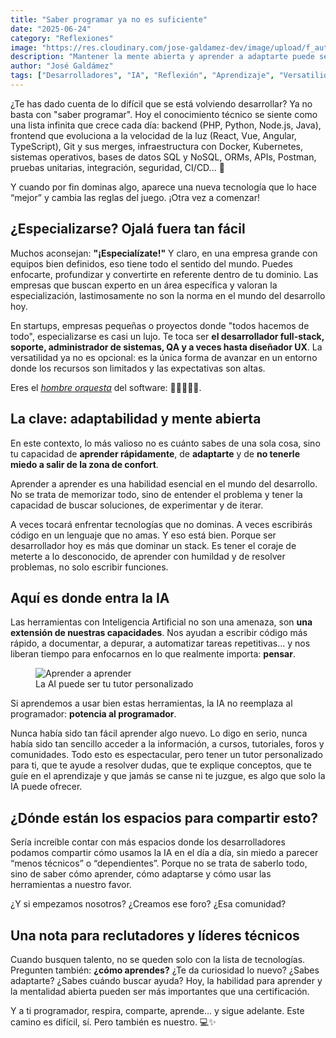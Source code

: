 ```yaml
---
title: "Saber programar ya no es suficiente"
date: "2025-06-24"
category: "Reflexiones"
image: "https://res.cloudinary.com/jose-galdamez-dev/image/upload/f_auto,q_auto/v1/PersonalPage/blog/uvgslhqeckhxgwviewry"
description: "Mantener la mente abierta y aprender a adaptarte puede ser tu mayor superpoder. Nunca había sido tan fácil y necesario aprender algo nuevo."
author: "José Galdámez"
tags: ["Desarrolladores", "IA", "Reflexión", "Aprendizaje", "Versatilidad"]
---
```


<p class='paragraph' markdown='1'>
¿Te has dado cuenta de lo difícil que se está volviendo desarrollar? Ya no basta con "saber programar". Hoy el conocimiento técnico se siente como una lista infinita que crece cada día: backend (PHP, Python, Node.js, Java), frontend que evoluciona a la velocidad de la luz (React, Vue, Angular, TypeScript), Git y sus merges, infraestructura con Docker, Kubernetes, sistemas operativos, bases de datos SQL y NoSQL, ORMs, APIs, Postman, pruebas unitarias, integración, seguridad, CI/CD... 🤯
</p>

<p class='paragraph' markdown='1'>
Y cuando por fin dominas algo, aparece una nueva tecnología que lo hace “mejor” y cambia las reglas del juego. ¡Otra vez a comenzar! 
</p>

<h2 class="h2" markdown='1'>¿Especializarse? Ojalá fuera tan fácil</h2>

<p class='paragraph' markdown='1'>
Muchos aconsejan: <strong>"¡Especialízate!"</strong> Y claro, en una empresa grande con equipos bien definidos, eso tiene todo el sentido del mundo. Puedes enfocarte, profundizar y convertirte en referente dentro de tu dominio. Las empresas que buscan experto en un área específica y valoran la especialización, lastimosamente no son la norma en el mundo del desarrollo hoy.
</p>

<p class='paragraph' markdown='1'>
En startups, empresas pequeñas o proyectos donde "todos hacemos de todo", especializarse es casi un lujo. Te toca ser <strong>el desarrollador full-stack, soporte, administrador de sistemas, QA y a veces hasta diseñador UX</strong>. La versatilidad ya no es opcional: es la única forma de avanzar en un entorno donde los recursos son limitados y las expectativas son altas.
</p>

<p class='paragraph' markdown='1'>
Eres el <em><u>hombre orquesta</u></em> del software: 🥁🎸🎹🎺🎻.
</p>

<h2 class="h2" markdown='1'>La clave: adaptabilidad y mente abierta</h2>

<p class='paragraph' markdown='1'>
En este contexto, lo más valioso no es cuánto sabes de una sola cosa, sino tu capacidad de <strong>aprender rápidamente</strong>, de <strong>adaptarte</strong> y de <strong>no tenerle miedo a salir de la zona de confort</strong>.
</p>

<p class='paragraph' markdown='1'>
Aprender a aprender es una habilidad esencial en el mundo del desarrollo. No se trata de memorizar todo, sino de entender el problema y tener la capacidad de buscar soluciones, de experimentar y de iterar. 
</p>

<p class='paragraph' markdown='1'>
A veces tocará enfrentar tecnologías que no dominas. A veces escribirás código en un lenguaje que no amas. Y eso está bien. Porque ser desarrollador hoy es más que dominar un stack. Es tener el coraje de meterte a lo desconocido, de aprender con humildad y de resolver problemas, no solo escribir funciones.
</p>

<h2 class="h2" markdown='1'>Aquí es donde entra la IA</h2>

<p class='paragraph' markdown='1'>
Las herramientas con Inteligencia Artificial no son una amenaza, son <strong>una extensión de nuestras capacidades</strong>. Nos ayudan a escribir código más rápido, a documentar, a depurar, a automatizar tareas repetitivas… y nos liberan tiempo para enfocarnos en lo que realmente importa: <strong>pensar</strong>.
</p>
<figure class="figure" markdown='1'>
<img src="https://img.freepik.com/vector-premium/conceptos-inteligencia-artificial-ia-aprendizaje-automatico-tecnologias-informaticas-modernas_325164-1078.jpg" alt="Aprender a aprender" class="image" markdown='1'>
<figcaption class="caption" markdown='1'>La AI puede ser tu tutor personalizado</figcaption>
</figure>

<p class='paragraph' markdown='1'>
Si aprendemos a usar bien estas herramientas, la IA no reemplaza al programador: <strong>potencia al programador</strong>.
</p>

<p class='paragraph' markdown='1'>
Nunca había sido tan fácil aprender algo nuevo. Lo digo en serio, nunca había sido tan sencillo acceder a la información, a cursos, tutoriales, foros y comunidades. Todo esto es espectacular, pero tener un tutor personalizado para ti, que te ayude a resolver dudas, que te explique conceptos, que te guíe en el aprendizaje y que jamás se canse ni te juzgue, es algo que solo la IA puede ofrecer.
</p>

<h2 class="h2" markdown='1'>¿Dónde están los espacios para compartir esto?</h2>

<p class='paragraph' markdown='1'>
Sería increíble contar con más espacios donde los desarrolladores podamos compartir cómo usamos la IA en el día a día, sin miedo a parecer “menos técnicos” o “dependientes”. Porque no se trata de saberlo todo, sino de saber cómo aprender, cómo adaptarse y cómo usar las herramientas a nuestro favor.
</p>

<p class='paragraph' markdown='1'>
¿Y si empezamos nosotros? ¿Creamos ese foro? ¿Esa comunidad?
</p>

<h2 class="h2" markdown='1'>Una nota para reclutadores y líderes técnicos</h2>

<p class='paragraph' markdown='1'>
Cuando busquen talento, no se queden solo con la lista de tecnologías. Pregunten también: <strong>¿cómo aprendes?</strong> ¿Te da curiosidad lo nuevo? ¿Sabes adaptarte? ¿Sabes cuándo buscar ayuda? Hoy, la habilidad para aprender y la mentalidad abierta pueden ser más importantes que una certificación.
</p>

<p class='paragraph' markdown='1'>
Y a ti programador, respira, comparte, aprende… y sigue adelante. Este camino es difícil, sí. Pero también es nuestro. 💻✨
</p>
